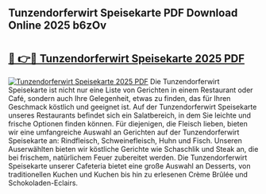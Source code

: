 ## Tunzendorferwirt Speisekarte PDF Download Online 2025 b6zOv

# <h2><a href="http://gc8dfrq.nevu.top/?p=Tunzendorferwirt+Speisekarte">🔗 👉🔴 Tunzendorferwirt Speisekarte 2025 PDF</a></h2>

[![Tunzendorferwirt Speisekarte 2025 PDF](https://i.imgur.com/dBaPXMq.png)](http://gc8dfrq.nevu.top/?p=Tunzendorferwirt+Speisekarte)
Die Tunzendorferwirt Speisekarte ist nicht nur eine Liste von Gerichten in einem Restaurant oder Café, sondern auch Ihre Gelegenheit, etwas zu finden, das für Ihren Geschmack köstlich und geeignet ist. Auf der Tunzendorferwirt Speisekarte unseres Restaurants befindet sich ein Salatbereich, in dem Sie leichte und frische Optionen finden können. Für diejenigen, die Fleisch lieben, bieten wir eine umfangreiche Auswahl an Gerichten auf der Tunzendorferwirt Speisekarte an: Rindfleisch, Schweinefleisch, Huhn und Fisch. Unseren Auserwählten bieten wir köstliche Gerichte wie Schaschlik und Steak an, die bei frischem, natürlichem Feuer zubereitet werden. Die Tunzendorferwirt Speisekarte unserer Cafeteria bietet eine große Auswahl an Desserts, von traditionellen Kuchen und Kuchen bis hin zu erlesenen Crème Brûlée und Schokoladen-Eclairs.
